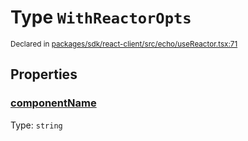 # Type `WithReactorOpts`
<sub>Declared in [packages/sdk/react-client/src/echo/useReactor.tsx:71](https://github.com/dxos/dxos/blob/main/packages/sdk/react-client/src/echo/useReactor.tsx#L71)</sub>




## Properties
### [componentName](https://github.com/dxos/dxos/blob/main/packages/sdk/react-client/src/echo/useReactor.tsx#L72)
Type: <code>string</code>